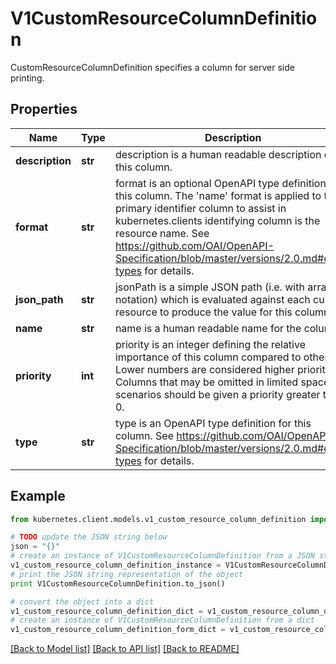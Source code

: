 # V1CustomResourceColumnDefinition

CustomResourceColumnDefinition specifies a column for server side printing.

## Properties

Name | Type | Description | Notes
------------ | ------------- | ------------- | -------------
**description** | **str** | description is a human readable description of this column. | [optional] 
**format** | **str** | format is an optional OpenAPI type definition for this column. The &#39;name&#39; format is applied to the primary identifier column to assist in kubernetes.clients identifying column is the resource name. See https://github.com/OAI/OpenAPI-Specification/blob/master/versions/2.0.md#data-types for details. | [optional] 
**json_path** | **str** | jsonPath is a simple JSON path (i.e. with array notation) which is evaluated against each custom resource to produce the value for this column. | 
**name** | **str** | name is a human readable name for the column. | 
**priority** | **int** | priority is an integer defining the relative importance of this column compared to others. Lower numbers are considered higher priority. Columns that may be omitted in limited space scenarios should be given a priority greater than 0. | [optional] 
**type** | **str** | type is an OpenAPI type definition for this column. See https://github.com/OAI/OpenAPI-Specification/blob/master/versions/2.0.md#data-types for details. | 

## Example

```python
from kubernetes.client.models.v1_custom_resource_column_definition import V1CustomResourceColumnDefinition

# TODO update the JSON string below
json = "{}"
# create an instance of V1CustomResourceColumnDefinition from a JSON string
v1_custom_resource_column_definition_instance = V1CustomResourceColumnDefinition.from_json(json)
# print the JSON string representation of the object
print V1CustomResourceColumnDefinition.to_json()

# convert the object into a dict
v1_custom_resource_column_definition_dict = v1_custom_resource_column_definition_instance.to_dict()
# create an instance of V1CustomResourceColumnDefinition from a dict
v1_custom_resource_column_definition_form_dict = v1_custom_resource_column_definition.from_dict(v1_custom_resource_column_definition_dict)
```
[[Back to Model list]](../README.md#documentation-for-models) [[Back to API list]](../README.md#documentation-for-api-endpoints) [[Back to README]](../README.md)


